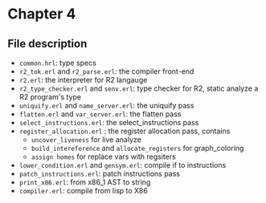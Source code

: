 Chapter 4
=========

## File description

* `common.hrl`: type specs
* `r2_tok.erl` and `r2_parse.erl`: the compiler front-end
* `r2.erl`: the interpreter for R2 langauge
* `r2_type_checker.erl` and `senv.erl`: type checker for R2, static analyze a R2 program's type
* `uniquify.erl` and `name_server.erl`: the uniquify pass
* `flatten.erl` and `var_server.erl`: the flatten pass
* `select_instructions.erl`: the select_instructions pass
* `register_allocation.erl` : the register allocation pass, contains
  + `uncover_liveness` for live analyze
  + `build_intereference` and `allocate_registers` for graph_coloring
  + `assign homes` for replace vars with regsiters
* `lower_condition.erl` and `gensym.erl`: compile if to instructions
* `patch_instructions.erl`: patch instructions pass
* `print_x86.erl`: from x86_1 AST to string
* `compiler.erl`: compile from lisp to X86
